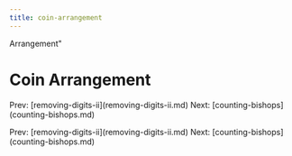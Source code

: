 ```yaml
---
title: coin-arrangement
---
```


Arrangement\"

# Coin Arrangement

Prev:
\[removing-digits-ii](removing-digits-ii.md)
Next: \[counting-bishops](counting-bishops.md)

Prev:
\[removing-digits-ii](removing-digits-ii.md)
Next: \[counting-bishops](counting-bishops.md)
